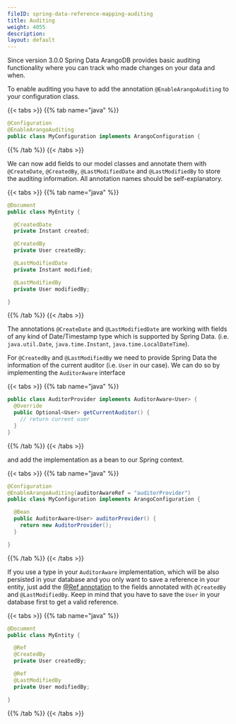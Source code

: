 ```yaml
---
fileID: spring-data-reference-mapping-auditing
title: Auditing
weight: 4055
description: 
layout: default
---
```

Since version 3.0.0 Spring Data ArangoDB provides basic auditing functionality where you can track who made changes on your data and when.

To enable auditing you have to add the annotation `@EnableArangoAuditing` to your configuration class.

{{< tabs >}}
{{% tab name="java" %}}
```java
@Configuration
@EnableArangoAuditing
public class MyConfiguration implements ArangoConfiguration {
```
{{% /tab %}}
{{< /tabs >}}

We can now add fields to our model classes and annotate them with `@CreateDate`, `@CreatedBy`, `@LastModifiedDate` and `@LastModifiedBy` to store the auditing information. All annotation names should be self-explanatory.

{{< tabs >}}
{{% tab name="java" %}}
```java
@Document
public class MyEntity {

  @CreatedDate
  private Instant created;

  @CreatedBy
  private User createdBy;

  @LastModifiedDate
  private Instant modified;

  @LastModifiedBy
  private User modifiedBy;

}
```
{{% /tab %}}
{{< /tabs >}}

The annotations `@CreateDate` and `@LastModifiedDate` are working with fields of any kind of Date/Timestamp type which is supported by Spring Data. (i.e. `java.util.Date`, `java.time.Instant`, `java.time.LocalDateTime`).

For `@CreatedBy` and `@LastModifiedBy` we need to provide Spring Data the information of the current auditor (i.e. `User` in our case). We can do so by implementing the `AuditorAware` interface

{{< tabs >}}
{{% tab name="java" %}}
```java
public class AuditorProvider implements AuditorAware<User> {
  @Override
  public Optional<User> getCurrentAuditor() {
    // return current user
  }
}
```
{{% /tab %}}
{{< /tabs >}}

and add the implementation as a bean to our Spring context.

{{< tabs >}}
{{% tab name="java" %}}
```java
@Configuration
@EnableArangoAuditing(auditorAwareRef = "auditorProvider")
public class MyConfiguration implements ArangoConfiguration {

  @Bean
  public AuditorAware<User> auditorProvider() {
    return new AuditorProvider();
  }

}
```
{{% /tab %}}
{{< /tabs >}}

If you use a type in your `AuditorAware` implementation, which will be also persisted in your database and you only want to save a reference in your entity, just add the [@Ref annotation](spring-data-reference-mapping-reference) to the fields annotated with `@CreatedBy` and `@LastModifiedBy`. Keep in mind that you have to save the `User` in your database first to get a valid reference.

{{< tabs >}}
{{% tab name="java" %}}
```java
@Document
public class MyEntity {

  @Ref
  @CreatedBy
  private User createdBy;

  @Ref
  @LastModifiedBy
  private User modifiedBy;

}
```
{{% /tab %}}
{{< /tabs >}}
